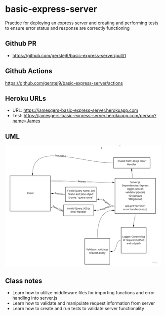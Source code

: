 # basic-express-server
Practice for deploying an express server and creating and performing tests to ensure error status and response are correctly functioning

## Github PR
* https://github.com/gerstej9/basic-express-server/pull/1

## Github Actions
https://github.com/gerstej9/basic-express-server/actions

## Heroku URLs
* URL: https://jamesgers-basic-express-server.herokuapp.com
* Test: https://jamesgers-basic-express-server.herokuapp.com/person?name=James

## UML
![](./assets/basic-express-deployment-uml.jpg)

## Class notes
* Learn how to utilize middleware files for importing functions and error handling into server.js
* Learn how to validate and manipulate request information from server
* Learn how to create and run tests to validate server functionality
